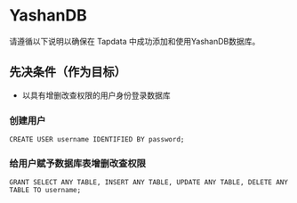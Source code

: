 # YashanDB

请遵循以下说明以确保在 Tapdata 中成功添加和使用YashanDB数据库。

## 先决条件（作为目标）

- 以具有增删改查权限的用户身份登录数据库

### 创建用户

```
CREATE USER username IDENTIFIED BY password;
```

### 给用户赋予数据库表增删改查权限

```
GRANT SELECT ANY TABLE, INSERT ANY TABLE, UPDATE ANY TABLE, DELETE ANY TABLE TO username;
```
